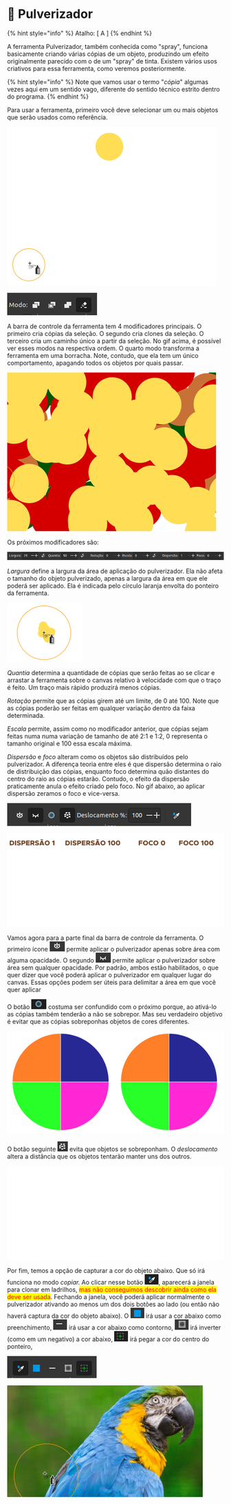 # 🔴 Pulverizador

{% hint style="info" %}
Atalho: \[ A ]
{% endhint %}

A ferramenta Pulverizador, também conhecida como "spray", funciona basicamente criando várias cópias de um objeto, produzindo um efeito originalmente parecido com o de um "spray" de tinta. Existem vários usos criativos para essa ferramenta, como veremos posteriormente.

{% hint style="info" %}
Note que vamos usar o termo "_cópia_" algumas vezes aqui em um sentido vago, diferente do sentido técnico estrito dentro do programa.
{% endhint %}

Para usar a ferramenta, primeiro você deve selecionar um ou mais objetos que serão usados como referência.

![](<../.gitbook/assets/Peek 22-06-2022 21-15.gif>)

![](<../.gitbook/assets/image (34).png>)

A barra de controle da ferramenta tem 4 modificadores principais. O primeiro cria cópias da seleção. O segundo cria clones da seleção. O terceiro cria um caminho único a partir da seleção. No gif acima, é possível ver esses modos na respectiva ordem. O quarto modo transforma a ferramenta em uma borracha. Note, contudo, que ela tem um único comportamento, apagando todos os objetos por quais passar.

![](<../.gitbook/assets/Peek 22-06-2022 21-28.gif>)

Os próximos modificadores são:

![](<../.gitbook/assets/image (59) (1).png>)

_Largura_ define a largura da área de aplicação do pulverizador. Ela não afeta o tamanho do objeto pulverizado, apenas a largura da área em que ele poderá ser aplicado. Ela é indicada pelo círculo laranja envolta do ponteiro da ferramenta.

![](<../.gitbook/assets/image (49) (1).png>)

_Quantia_ determina a quantidade de cópias que serão feitas ao se clicar e arrastar a ferramenta sobre o canvas relativo à velocidade com que o traço é feito. Um traço mais rápido produzirá menos cópias.

_Rotação_ permite que as cópias girem até um limite, de 0 até 100. Note que as cópias poderão ser feitas em qualquer variação dentro da faixa determinada.&#x20;

_Escala_ permite, assim como no modificador anterior, que cópias sejam feitas numa numa variação de tamanho de até 2:1 e 1:2, 0 representa o tamanho original e 100 essa escala máxima.

_Dispersão_ e _foco_ alteram como os objetos são distribuídos pelo pulverizador. A diferença teoria entre eles é que dispersão determina o raio de distribuição das cópias, enquanto foco determina quão distantes do centro do raio as cópias estarão. Contudo, o efeito da dispersão praticamente anula o efeito criado pelo foco. No gif abaixo, ao aplicar dispersão zeramos o foco e vice-versa.&#x20;

![](<../.gitbook/assets/image (50).png>)

![](<../.gitbook/assets/Peek 23-06-2022 03-14.gif>)

Vamos agora para a parte final da barra de controle da ferramenta. O primeiro ícone ![](<../.gitbook/assets/image (18).png>) permite aplicar o pulverizador apenas sobre área com alguma opacidade. O segundo ![](<../.gitbook/assets/image (39) (1).png>) permite aplicar o pulverizador sobre área sem qualquer opacidade. Por padrão, ambos estão habilitados, o que quer dizer que você poderá aplicar o pulverizador em qualquer lugar do canvas. Essas opções podem ser úteis para delimitar a área em que você quer aplicar&#x20;

O botão ![](<../.gitbook/assets/image (41).png>) costuma ser confundido com o próximo porque, ao ativá-lo as cópias também tenderão a não se sobrepor. Mas seu verdadeiro objetivo é evitar que as cópias sobreponhas objetos de cores diferentes.

![](<../.gitbook/assets/Peek 23-06-2022 03-40.gif>)

O botão seguinte ![](<../.gitbook/assets/image (17) (1) (1).png>) evita que objetos se sobreponham. O _deslocamento_ altera a distância que os objetos tentarão manter uns dos outros.&#x20;

![](<../.gitbook/assets/Peek 23-06-2022 02-58.gif>)

Por fim, temos a opção de capturar a cor do objeto abaixo. Que só irá funciona no modo _copiar._ Ao clicar nesse botão ![](<../.gitbook/assets/image (8) (1).png>), aparecerá a janela para clonar em ladrilhos, <mark style="color:red;">mas não conseguimos descobrir ainda como ela deve ser usada</mark>. Fechando a janela, você poderá aplicar normalmente o pulverizador ativando ao menos um dos dois botões ao lado (ou então não haverá captura da cor do objeto abaixo). O ![](<../.gitbook/assets/image (55).png>) irá usar a cor abaixo como preenchimento, ![](<../.gitbook/assets/image (23).png>) irá usar a cor abaixo como contorno, ![](<../.gitbook/assets/image (16) (1).png>) irá inverter (como em um negativo) a cor abaixo, ![](<../.gitbook/assets/image (51).png>) irá pegar a cor do centro do ponteiro,&#x20;

![](<../.gitbook/assets/image (36) (1) (1).png>)

![](<../.gitbook/assets/Peek 23-06-2022 12-27.gif>)

